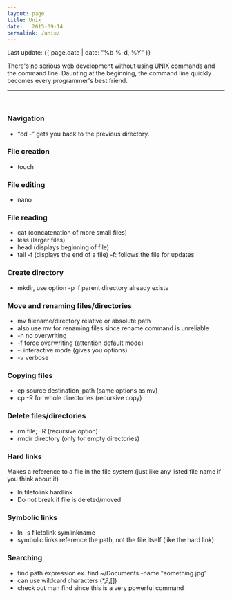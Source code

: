 ```yaml
---
layout: page
title: Unix
date:   2015-09-14
permalink: /unix/
---
```

<p>Last update: {{ page.date | date: "%b %-d, %Y" }}</p>
There's no serious web development without using UNIX commands and the command line. Daunting at the beginning, the command line quickly becomes every programmer's best friend.

---
<br/>

### Navigation

-  <q>cd -</q> gets you back to the previous directory.

### File creation

- touch

### File editing

- nano

### File reading

- cat (concatenation of more small files)
- less (larger files)
- head (displays beginning of file)
- tail -f (displays the end of a file) -f: follows the file for updates

### Create directory

- mkdir, use option -p if parent directory already exists

### Move and renaming files/directories

- mv filename/directory relative or absolute path
- also use mv for renaming files since rename command is unreliable
- -n no overwriting
- -f force overwriting (attention default mode)
- -i interactive mode (gives you options)
- -v verbose

### Copying files

- cp source destination_path (same options as mv)
- cp -R for whole directories (recursive copy)

### Delete files/directories

- rm file; -R (recursive option)
- rmdir directory (only for empty directories)

### Hard links

Makes a reference to a file in the file system (just like any listed file name if you think about it)

- ln filetolink hardlink
- Do not break if file is deleted/moved

### Symbolic links

- ln -s filetolink symlinkname
- symbolic links reference the path, not the file itself (like the hard link)

### Searching

- find path expression ex. find ~/Documents -name "something.jpg"
- can use wildcard characters (\*,?,[])
- check out man find since this is a very powerful command
